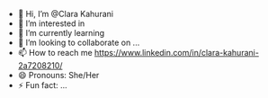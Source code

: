 - 👋 Hi, I’m @Clara Kahurani
- 👀 I’m interested in 
- 🌱 I’m currently learning 
- 💞️ I’m looking to collaborate on ...
- 📫 How to reach me https://www.linkedin.com/in/clara-kahurani-2a7208210/
- 😄 Pronouns: She/Her
- ⚡ Fun fact: ...

<!---
kahuraniclara/kahuraniclara is a ✨ special ✨ repository because its `README.md` (this file) appears on your GitHub profile.
You can click the Preview link to take a look at your changes.
--->
